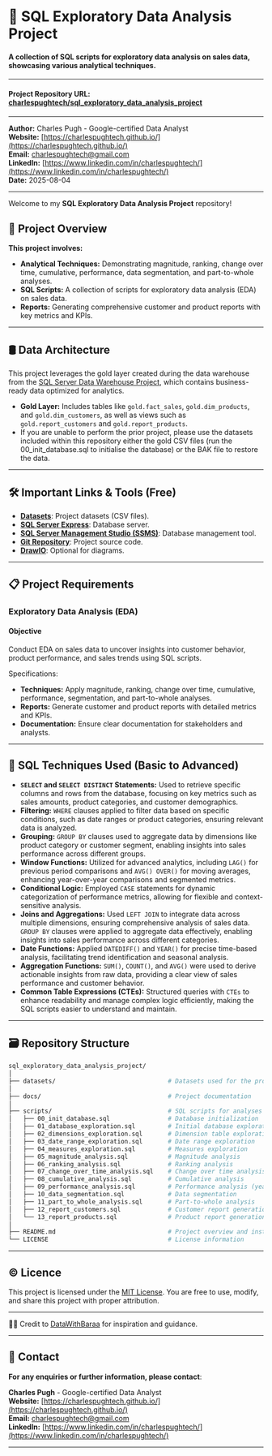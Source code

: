 # 🔎 SQL Exploratory Data Analysis Project
#### A collection of SQL scripts for exploratory data analysis on sales data, showcasing various analytical techniques.

---

#### Project Repository URL: [charlespughtech/sql_exploratory_data_analysis_project](https://github.com/charlespughtech/sql_exploratory_data_analysis_project)

---

**Author:** Charles Pugh - Google-certified Data Analyst  
**Website:** [https://charlespughtech.github.io/](https://charlespughtech.github.io/)  
**Email:** [charlespughtech@gmail.com](mailto:charlespughtech@gmail.com)  
**LinkedIn:** [https://www.linkedin.com/in/charlespughtech/](https://www.linkedin.com/in/charlespughtech/)  
**Date:** 2025-08-04

---

Welcome to my **SQL Exploratory Data Analysis Project** repository!

## 📖 Project Overview

**This project involves:**
- **Analytical Techniques:** Demonstrating magnitude, ranking, change over time, cumulative, performance, data segmentation, and part-to-whole analyses.
- **SQL Scripts:** A collection of scripts for exploratory data analysis (EDA) on sales data.
- **Reports:** Generating comprehensive customer and product reports with key metrics and KPIs.

---

## 🛢 Data Architecture

This project leverages the gold layer created during the data warehouse from the [SQL Server Data Warehouse Project](https://github.com/charlespughtech/sql-data-warehouse-project), which contains business-ready data optimized for analytics.
- **Gold Layer:** Includes tables like `gold.fact_sales`, `gold.dim_products`, and `gold.dim_customers`, as well as views such as `gold.report_customers` and `gold.report_products`.
- If you are unable to perform the prior project, please use the datasets included within this repository either the gold CSV files (run the 00_init_database.sql to initialise the database) or the BAK file to restore the data.

---

## 🛠️ Important Links & Tools (Free)

- [**Datasets**](https://github.com/charlespughtech/sql_exploratory_data_analysis_project/tree/main/datasets): Project datasets (CSV files).
- [**SQL Server Express**](https://www.microsoft.com/en-us/sql-server/sql-server-downloads): Database server.
- [**SQL Server Management Studio (SSMS)**](https://learn.microsoft.com/en-us/ssms/install/install?view=sql-server-ver16): Database management tool.
- [**Git Repository**](https://github.com/charlespughtech/sql_exploratory_data_analysis_project): Project source code.
- [**DrawIO**](https://www.drawio.com/): Optional for diagrams.

---

## 📋 Project Requirements

### Exploratory Data Analysis (EDA)
#### Objective
Conduct EDA on sales data to uncover insights into customer behavior, product performance, and sales trends using SQL scripts.

Specifications:
- **Techniques:** Apply magnitude, ranking, change over time, cumulative, performance, segmentation, and part-to-whole analyses.
- **Reports:** Generate customer and product reports with detailed metrics and KPIs.
- **Documentation:** Ensure clear documentation for stakeholders and analysts.

---


## 🔎 SQL Techniques Used (Basic to Advanced)
- **`SELECT` and  `SELECT DISTINCT` Statements:** Used to retrieve specific columns and rows from the database, focusing on key metrics such as sales amounts, product categories, and customer demographics.
- **Filtering:** `WHERE` clauses applied to filter data based on specific conditions, such as date ranges or product categories, ensuring relevant data is analyzed.
- **Grouping:** `GROUP BY` clauses used to aggregate data by dimensions like product category or customer segment, enabling insights into sales performance across different groups.
- **Window Functions:** Utilized for advanced analytics, including `LAG()` for previous period comparisons and `AVG() OVER()` for moving averages, enhancing year-over-year comparisons and segmented metrics.
- **Conditional Logic:** Employed `CASE` statements for dynamic categorization of performance metrics, allowing for flexible and context-sensitive analysis.
- **Joins and Aggregations:** Used `LEFT JOIN` to integrate data across multiple dimensions, ensuring comprehensive analysis of sales data. `GROUP BY` clauses were applied to aggregate data effectively, enabling insights into sales performance across different categories.
- **Date Functions:** Applied `DATEDIFF()` and `YEAR()` for precise time-based analysis, facilitating trend identification and seasonal analysis.
- **Aggregation Functions:** `SUM()`, `COUNT()`, and `AVG()` were used to derive actionable insights from raw data, providing a clear view of sales performance and customer behavior.
- **Common Table Expressions (CTEs):** Structured queries with `CTEs` to enhance readability and manage complex logic efficiently, making the SQL scripts easier to understand and maintain.

---

## 🗃️ Repository Structure

```bash
sql_exploratory_data_analysis_project/
│
├── datasets/                               # Datasets used for the project (CSV files and a BAK file that can be used tio restore the database)
│
├── docs/                                   # Project documentation
│
├── scripts/                                # SQL scripts for analyses and reports
│   ├── 00_init_database.sql                # Database initialization
│   ├── 01_database_exploration.sql         # Initial database exploration
│   ├── 02_dimensions_exploration.sql       # Dimension table exploration
│   ├── 03_date_range_exploration.sql       # Date range exploration
│   ├── 04_measures_exploration.sql         # Measures exploration
│   ├── 05_magnitude_analysis.sql           # Magnitude analysis
│   ├── 06_ranking_analysis.sql             # Ranking analysis
│   ├── 07_change_over_time_analysis.sql    # Change over time analysis
│   ├── 08_cumulative_analysis.sql          # Cumulative analysis
│   ├── 09_performance_analysis.sql         # Performance analysis (year-over-year)
│   ├── 10_data_segmentation.sql            # Data segmentation
│   ├── 11_part_to_whole_analysis.sql       # Part-to-whole analysis
│   ├── 12_report_customers.sql             # Customer report generation
│   └── 13_report_products.sql              # Product report generation
│
├── README.md                               # Project overview and instructions
└── LICENSE                                 # License information
```

---

## © Licence

This project is licensed under the [MIT License](https://github.com/charlespughtech/sql_exploratory_data_analysis_project/blob/main/LICENSE). You are free to use, modify, and share this project with proper attribution.

---

🤝🏻 Credit to [DataWithBaraa](https://github.com/DataWithBaraa) for inspiration and guidance.

---

## 📩 Contact

**For any enquiries or further information, please contact**:

**Charles Pugh** - Google-certified Data Analyst  
**Website:** [https://charlespughtech.github.io/](https://charlespughtech.github.io/)  
**Email:** [charlespughtech@gmail.com](mailto:charlespughtech@gmail.com)  
**LinkedIn:** [https://www.linkedin.com/in/charlespughtech/](https://www.linkedin.com/in/charlespughtech/)

---
